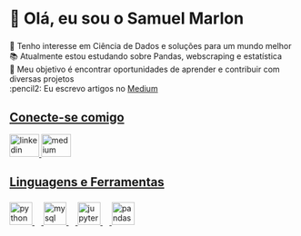 <h1 align="left">👋 Olá, eu sou o Samuel Marlon</h1>

###

<p align="left">👀 Tenho interesse em Ciência de Dados e soluções para um mundo melhor
  <br>📚 Atualmente estou estudando sobre Pandas, webscraping e estatística <br>🎯 Meu objetivo é encontrar oportunidades de aprender e contribuir com diversas projetos <br>:pencil2: Eu escrevo artigos no  <a href="https://medium.com/@samuel197lopes" target="_blank">Medium</p>

###
<h2 align="left">Conecte-se comigo</h2>
<div align="left">
  <a href="https://www.linkedin.com/in/samuel-marlon-lopes-costa/" target="_blank"><img src="https://raw.githubusercontent.com/maurodesouza/profile-readme-generator/master/src/assets/icons/social/linkedin/default.svg" width="52" height="40" alt="linkedin logo"  />
  <a href="https://medium.com/@samuel197lopes" target="_blank"><img src="https://raw.githubusercontent.com/maurodesouza/profile-readme-generator/master/src/assets/icons/social/medium/default.svg" width="52" height="40" alt="medium logo"  />
</div>


###


<h2 align="left">Linguagens e Ferramentas</h2>

###

<div align="left">
  <img src="https://cdn.jsdelivr.net/gh/devicons/devicon/icons/python/python-original.svg" height="40" alt="python logo"  />
  <img width="12" />
  <img src="https://cdn.jsdelivr.net/gh/devicons/devicon/icons/mysql/mysql-original.svg" height="40" alt="mysql logo"  />
  <img width="12" />
  <img src="https://cdn.jsdelivr.net/gh/devicons/devicon/icons/jupyter/jupyter-original.svg" height="40" alt="jupyter logo"  />
  <img width="12" />
  <img src="https://cdn.jsdelivr.net/gh/devicons/devicon/icons/pandas/pandas-original.svg" height="40" alt="pandas logo"  />
</div>

###


<!---
osamuelmarlon/osamuelmarlon is a ✨ special ✨ repository because its `README.md` (this file) appears on your GitHub profile.
You can click the Preview link to take a look at your changes.
--->
